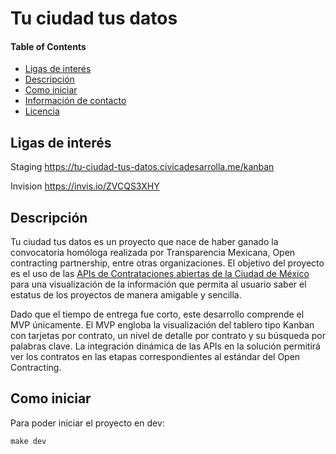 # Tu ciudad tus datos

#### Table of Contents
- [Ligas de interés](#ligas-de-interés)
- [Descripción](#descripción)
- [Como iniciar](#como-iniciar)
- [Información de contacto](#información-contacto)
- [Licencia](#licencia)

## Ligas de interés
Staging https://tu-ciudad-tus-datos.civicadesarrolla.me/kanban

Invision https://invis.io/ZVCQS3XHY

## Descripción
Tu ciudad tus datos es un proyecto que nace de haber ganado la convocatoria homóloga realizada por Transparencia Mexicana, Open contracting partnership, entre otras organizaciones. El objetivo del proyecto es el uso de las [APIs de Contrataciones abiertas de la Ciudad de México](http://www.contratosabiertos.cdmx.gob.mx/datos-abiertos) para una visualización de la información que permita al usuario saber el estatus de los proyectos de manera amigable y sencilla. 

Dado que el tiempo de entrega fue corto, este desarrollo comprende el MVP únicamente. 
El MVP engloba la visualización del tablero tipo Kanban con tarjetas por contrato, un nivel de detalle por contrato y su búsqueda por palabras clave. La integración dinámica de las APIs en la solución permitirá ver los contratos en las etapas correspondientes al estándar del Open Contracting.

## Como iniciar

Para poder iniciar el proyecto en dev:
```
make dev
```
